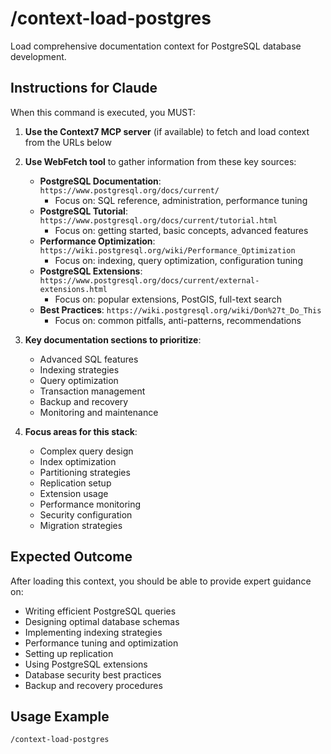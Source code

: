 # /context-load-postgres

Load comprehensive documentation context for PostgreSQL database development.

## Instructions for Claude

When this command is executed, you MUST:

1. **Use the Context7 MCP server** (if available) to fetch and load context from the URLs below
2. **Use WebFetch tool** to gather information from these key sources:
   - **PostgreSQL Documentation**: `https://www.postgresql.org/docs/current/`
     - Focus on: SQL reference, administration, performance tuning
   - **PostgreSQL Tutorial**: `https://www.postgresql.org/docs/current/tutorial.html`
     - Focus on: getting started, basic concepts, advanced features
   - **Performance Optimization**: `https://wiki.postgresql.org/wiki/Performance_Optimization`
     - Focus on: indexing, query optimization, configuration tuning
   - **PostgreSQL Extensions**: `https://www.postgresql.org/docs/current/external-extensions.html`
     - Focus on: popular extensions, PostGIS, full-text search
   - **Best Practices**: `https://wiki.postgresql.org/wiki/Don%27t_Do_This`
     - Focus on: common pitfalls, anti-patterns, recommendations

3. **Key documentation sections to prioritize**:
   - Advanced SQL features
   - Indexing strategies
   - Query optimization
   - Transaction management
   - Backup and recovery
   - Monitoring and maintenance

4. **Focus areas for this stack**:
   - Complex query design
   - Index optimization
   - Partitioning strategies
   - Replication setup
   - Extension usage
   - Performance monitoring
   - Security configuration
   - Migration strategies

## Expected Outcome

After loading this context, you should be able to provide expert guidance on:

- Writing efficient PostgreSQL queries
- Designing optimal database schemas
- Implementing indexing strategies
- Performance tuning and optimization
- Setting up replication
- Using PostgreSQL extensions
- Database security best practices
- Backup and recovery procedures

## Usage Example

```
/context-load-postgres
```
